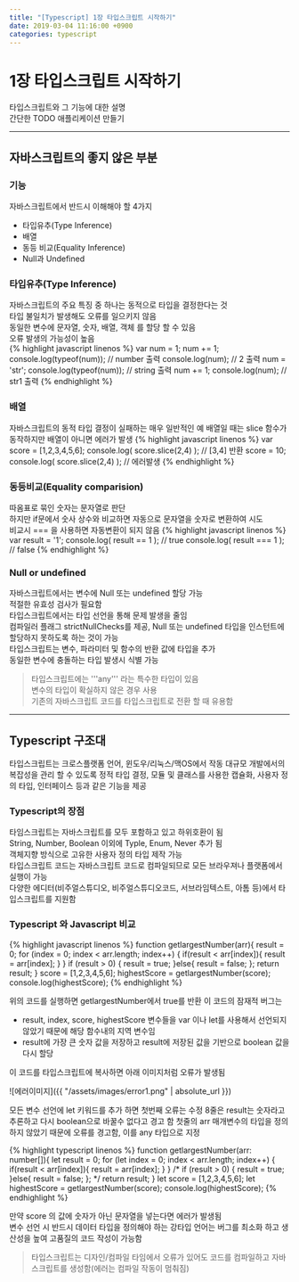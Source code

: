 ```yaml
---
title: "[Typescript] 1장 타입스크립트 시작하기"
date: 2019-03-04 11:16:00 +0900
categories: typescript
---
```


# 1장 타입스크립트 시작하기
타입스크립트와 그 기능에 대한 설명  
간단한 TODO 애플리케이션 만들기  

----

## 자바스크립트의 좋지 않은 부분

### 기능
자바스크립트에서 반드시 이해해야 할 4가지
- 타입유추(Type Inference)
- 배열
- 동등 비교(Equality Inference)
- Null과 Undefined

### 타입유추(Type Inference)
자바스크립트의 주요 특징 중 하나는 동적으로 타입을 결정한다는 것  
타입 불일치가 발생해도 오류를 일으키지 않음  
동일한 변수에 문자열, 숫자, 배열, 객체 를 할당 할 수 있음  
오류 발생의 가능성이 높음  
{% highlight javascript linenos %}
var num = 1;
num += 1;
console.log(typeof(num)); // number 출력
console.log(num); // 2 출력
num = 'str';
console.log(typeof(num)); // string 출력
num += 1;
console.log(num); // str1 출력
{% endhighlight %}

### 배열
자바스크립트의 동적 타입 결정이 실패하는 매우 일반적인 예
배열일 때는 slice 함수가 동작하지만 배열이 아니면 에러가 발생
{% highlight javascript linenos %}
var score = [1,2,3,4,5,6];
console.log( score.slice(2,4) ); // [3,4] 반환
score = 10;
console.log( score.slice(2,4) ); // 에러발생
{% endhighlight %}

### 동등비교(Equality comparision)
따옴표로 묶인 숫자는 문자열로 판단  
하지만 if문에서 숫사 상수와 비교하면 자동으로 문자열을 숫자로 변환하여 시도  
비교시 === 을 사용하면 자동변환이 되지 않음
{% highlight javascript linenos %}
var result = '1';
console.log( result == 1 ); // true
console.log( result === 1 ); // false
{% endhighlight %}

### Null or undefined
자바스크립트에서는 변수에 Null 또는 undefined 할당 가능  
적절한 유효성 검사가 필요함  
타입스크립트에서는 타입 선언을 통해 문제 발생을 줄임  
컴파일러 플래그 strictNullChecks를 제공, Null 또는 undefined 타입을 인스턴트에 할당하지 못하도록 하는 것이 가능  
타입스크립트는 변수, 파라미터 및 함수의 반환 값에 타입을 추가  
동일한 변수에 충돌하는 타입 발생시 식별 가능

> 타입스크립트에는 '''any''' 라는 특수한 타입이 있음  
> 변수의 타입이 확실하지 않은 경우 사용  
> 기존의 자바스크립트 코드를 타입스크립트로 전환 할 때 유용함 

----

## Typescript 구조대

타입스크립트는 크로스플랫폼 언어, 윈도우/리눅스/맥OS에서 작동
대규모 개발에서의 복잡성을 관리 할 수 있도록 정적 타입 결정, 모듈 및 클래스를 사용한 캡슐화, 사용자 정의 타입, 인터페이스 등과 같은 기능을 제공  

### Typescript의 장점

타임스크립트는 자바스크립트를 모두 포함하고 있고 하위호환이 됨  
String, Number, Boolean 이외에 Typle, Enum, Never 추가 됨  
객체지향 방식으로 고유한 사용자 정의 타입 제작 가능  
타입스크립트 코드는 자바스크립트 코드로 컴파일되므로 모든 브라우져나 플랫폼에서 실행이 가능  
다양한 에디터(비주얼스튜디오, 비주얼스튜디오코드, 서브라임텍스트, 아톰 등)에서 타입스크립트를 지원함  

### Typescript 와 Javascript 비교

{% highlight javascript linenos %}
function getlargestNumber(arr){
	result = 0;
	for (index = 0; index < arr.length; index++) {
		if(result < arr[index]){
			result = arr[index];
		}
	}
	if (result > 0) {
		result = true;
	}else{
		result = false;
	};
	return result;
}
score = [1,2,3,4,5,6];
highestScore = getlargestNumber(score);
console.log(highestScore);
{% endhighlight %}

위의 코드를 실행하면 getlargestNumber에서 true를 반환
이 코드의 잠재적 버그는
- result, index, score, highestScore 변수들을 var 이나 let를 사용해서 선언되지 않았기 때문에 해당 함수내의 지역 변수임
- result에 가장 큰 숫자 값을 저장하고 result에 저장된 값을 기반으로 boolean 값을 다시 할당

이 코드를 타입스크립트에 복사하면 아래 이미지처럼 오류가 발생됨  

![에러이미지]({{ "/assets/images/error1.png" | absolute_url }})

모든 변수 선언에 let 키워드를 추가 하면 첫번째 오류는 수정
8줄은 result는 숫자라고 추론하고 다시 boolean으로 바꿀수 없다고 경고 함
첫줄의 arr 매개변수의 타입을 정의하지 않았기 때문에 오류를 경고함, 이를 any 타입으로 지정

{% highlight typescript linenos %}
function getlargestNumber(arr: number[]){
	let result = 0;
	for (let index = 0; index < arr.length; index++) {
		if(result < arr[index]){
			result = arr[index];
		}
	}
	/* if (result > 0) {
		result = true;
	}else{
		result = false;
	}; */
	return result;
}
let score = [1,2,3,4,5,6];
let highestScore = getlargestNumber(score);
console.log(highestScore);
{% endhighlight %}

만약 score 의 값에 숫자가 아닌 문자열을 넣는다면 에러가 발생됨  
변수 선언 시 반드시 데이터 타입을 정의해야 하는 강타입 언어는 버그를 최소화 하고 생산성을 높여 고품질의 코드 작성이 가능함  

> 타입스크립트는 디자인/컴파일 타임에서 오류가 있어도 코드를 컴파일하고 자바스크립트를 생성함(에러는 컴파일 작동이 멈춰짐)